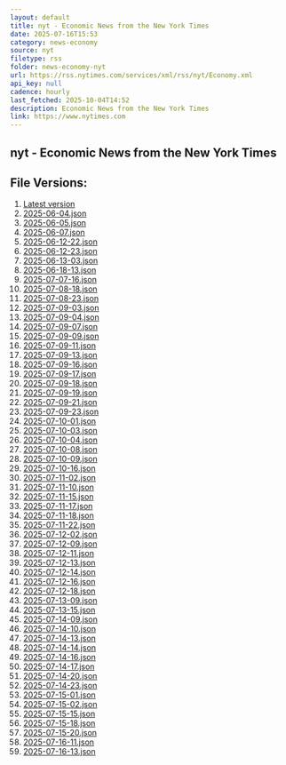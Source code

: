 ```yaml
---
layout: default
title: nyt - Economic News from the New York Times
date: 2025-07-16T15:53
category: news-economy
source: nyt
filetype: rss
folder: news-economy-nyt
url: https://rss.nytimes.com/services/xml/rss/nyt/Economy.xml
api_key: null
cadence: hourly
last_fetched: 2025-10-04T14:52
description: Economic News from the New York Times
link: https://www.nytimes.com
---
```


## nyt - Economic News from the New York Times

<div id="data-chart"></div>
<div id="data-table"></div>
<script>
document.addEventListener('DOMContentLoaded', function(){
  document.getElementById('data-table').textContent = 'This source isn't supported for tables yet.';
});
</script>

## File Versions:
1. [Latest version](./latest.json)
2. [2025-06-04.json](./2025-06-04.json)
3. [2025-06-05.json](./2025-06-05.json)
4. [2025-06-07.json](./2025-06-07.json)
5. [2025-06-12-22.json](./2025-06-12-22.json)
6. [2025-06-12-23.json](./2025-06-12-23.json)
7. [2025-06-13-03.json](./2025-06-13-03.json)
8. [2025-06-18-13.json](./2025-06-18-13.json)
9. [2025-07-07-16.json](./2025-07-07-16.json)
10. [2025-07-08-18.json](./2025-07-08-18.json)
11. [2025-07-08-23.json](./2025-07-08-23.json)
12. [2025-07-09-03.json](./2025-07-09-03.json)
13. [2025-07-09-04.json](./2025-07-09-04.json)
14. [2025-07-09-07.json](./2025-07-09-07.json)
15. [2025-07-09-09.json](./2025-07-09-09.json)
16. [2025-07-09-11.json](./2025-07-09-11.json)
17. [2025-07-09-13.json](./2025-07-09-13.json)
18. [2025-07-09-16.json](./2025-07-09-16.json)
19. [2025-07-09-17.json](./2025-07-09-17.json)
20. [2025-07-09-18.json](./2025-07-09-18.json)
21. [2025-07-09-19.json](./2025-07-09-19.json)
22. [2025-07-09-21.json](./2025-07-09-21.json)
23. [2025-07-09-23.json](./2025-07-09-23.json)
24. [2025-07-10-01.json](./2025-07-10-01.json)
25. [2025-07-10-03.json](./2025-07-10-03.json)
26. [2025-07-10-04.json](./2025-07-10-04.json)
27. [2025-07-10-08.json](./2025-07-10-08.json)
28. [2025-07-10-09.json](./2025-07-10-09.json)
29. [2025-07-10-16.json](./2025-07-10-16.json)
30. [2025-07-11-02.json](./2025-07-11-02.json)
31. [2025-07-11-10.json](./2025-07-11-10.json)
32. [2025-07-11-15.json](./2025-07-11-15.json)
33. [2025-07-11-17.json](./2025-07-11-17.json)
34. [2025-07-11-18.json](./2025-07-11-18.json)
35. [2025-07-11-22.json](./2025-07-11-22.json)
36. [2025-07-12-02.json](./2025-07-12-02.json)
37. [2025-07-12-09.json](./2025-07-12-09.json)
38. [2025-07-12-11.json](./2025-07-12-11.json)
39. [2025-07-12-13.json](./2025-07-12-13.json)
40. [2025-07-12-14.json](./2025-07-12-14.json)
41. [2025-07-12-16.json](./2025-07-12-16.json)
42. [2025-07-12-18.json](./2025-07-12-18.json)
43. [2025-07-13-09.json](./2025-07-13-09.json)
44. [2025-07-13-15.json](./2025-07-13-15.json)
45. [2025-07-14-09.json](./2025-07-14-09.json)
46. [2025-07-14-10.json](./2025-07-14-10.json)
47. [2025-07-14-13.json](./2025-07-14-13.json)
48. [2025-07-14-14.json](./2025-07-14-14.json)
49. [2025-07-14-16.json](./2025-07-14-16.json)
50. [2025-07-14-17.json](./2025-07-14-17.json)
51. [2025-07-14-20.json](./2025-07-14-20.json)
52. [2025-07-14-23.json](./2025-07-14-23.json)
53. [2025-07-15-01.json](./2025-07-15-01.json)
54. [2025-07-15-02.json](./2025-07-15-02.json)
55. [2025-07-15-15.json](./2025-07-15-15.json)
56. [2025-07-15-18.json](./2025-07-15-18.json)
57. [2025-07-15-20.json](./2025-07-15-20.json)
58. [2025-07-16-11.json](./2025-07-16-11.json)
59. [2025-07-16-13.json](./2025-07-16-13.json)
